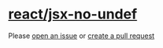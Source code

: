 [react/jsx-no-undef](https://github.com/yannickcr/eslint-plugin-react/tree/master/docs/rules/jsx-no-undef.md)
=============================================================================================================
Please [open an issue](https://github.com/professional-js/eslint-config/issues/new)
or [create a pull request](https://github.com/professional-js/eslint-config/edit/main/src/rules-configurations/react/jsx-no-undef.md)
